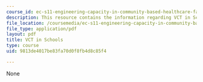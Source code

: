 ```yaml
---
course_id: ec-s11-engineering-capacity-in-community-based-healthcare-fall-2005
description: This resource contains the information regarding VCT in Schools.
file_location: /coursemedia/ec-s11-engineering-capacity-in-community-based-healthcare-fall-2005/9813de4017be83fa70d0f8fb4d8c85f4_MITEC_S11F05_vct_in_schools.pdf
file_type: application/pdf
layout: pdf
title: VCT in Schools
type: course
uid: 9813de4017be83fa70d0f8fb4d8c85f4

---
```

None